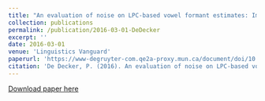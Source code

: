 ```yaml
---
title: "An evaluation of noise on LPC-based vowel formant estimates: Implications for sociolinguistic data collection"
collection: publications
permalink: /publication/2016-03-01-DeDecker
excerpt: ''
date: 2016-03-01
venue: 'Linguistics Vanguard'
paperurl: 'https://www-degruyter-com.qe2a-proxy.mun.ca/document/doi/10.1515/lingvan-2015-0010/html'
citation: 'De Decker, P. (2016). An evaluation of noise on LPC-based vowel formant estimates: Implications for sociolinguistic data collection. Linguistics Vanguard, 2(1), 20150010.'
---
```


[Download paper here](https://www-degruyter-com.qe2a-proxy.mun.ca/document/doi/10.1515/lingvan-2015-0010/html)
